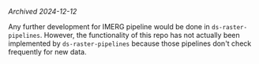 _Archived 2024-12-12_

Any further development for IMERG pipeline would be done in `ds-raster-pipelines`. However, the functionality of this repo has not actually been implemented by `ds-raster-pipelines` because those pipelines don't check frequently for new data. 
